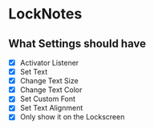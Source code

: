 # LockNotes

## What Settings should have
- [X] Activator Listener
- [X] Set Text
- [X] Change Text Size
- [X] Change Text Color
- [X] Set Custom Font
- [X] Set Text Alignment
- [X] Only show it on the Lockscreen
